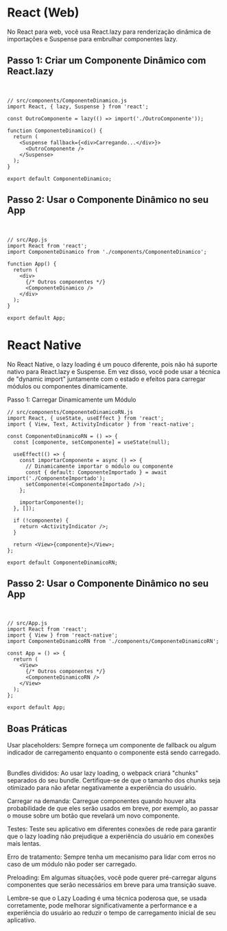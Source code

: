 # React (Web)
No React para web, você usa React.lazy para renderização dinâmica de importações e Suspense para embrulhar componentes lazy.
&nbsp;

## Passo 1: Criar um Componente Dinâmico com React.lazy
&nbsp;

```
// src/components/ComponenteDinamico.js
import React, { lazy, Suspense } from 'react';

const OutroComponente = lazy(() => import('./OutroComponente'));

function ComponenteDinamico() {
  return (
    <Suspense fallback={<div>Carregando...</div>}>
      <OutroComponente />
    </Suspense>
  );
}

export default ComponenteDinamico;
```

## Passo 2: Usar o Componente Dinâmico no seu App
&nbsp;

```
// src/App.js
import React from 'react';
import ComponenteDinamico from './components/ComponenteDinamico';

function App() {
  return (
    <div>
      {/* Outros componentes */}
      <ComponenteDinamico />
    </div>
  );
}

export default App;
```

# React Native
No React Native, o lazy loading é um pouco diferente, pois não há suporte nativo para React.lazy e Suspense. Em vez disso, você pode usar a técnica de "dynamic import" juntamente com o estado e efeitos para carregar módulos ou componentes dinamicamente.
&nbsp;

Passo 1: Carregar Dinamicamente um Módulo
&nbsp;

```
// src/components/ComponenteDinamicoRN.js
import React, { useState, useEffect } from 'react';
import { View, Text, ActivityIndicator } from 'react-native';

const ComponenteDinamicoRN = () => {
  const [componente, setComponente] = useState(null);

  useEffect(() => {
    const importarComponente = async () => {
      // Dinamicamente importar o módulo ou componente
      const { default: ComponenteImportado } = await import('./ComponenteImportado');
      setComponente(<ComponenteImportado />);
    };

    importarComponente();
  }, []);

  if (!componente) {
    return <ActivityIndicator />;
  }

  return <View>{componente}</View>;
};

export default ComponenteDinamicoRN;
```

## Passo 2: Usar o Componente Dinâmico no seu App
&nbsp;

```
// src/App.js
import React from 'react';
import { View } from 'react-native';
import ComponenteDinamicoRN from './components/ComponenteDinamicoRN';

const App = () => {
  return (
    <View>
      {/* Outros componentes */}
      <ComponenteDinamicoRN />
    </View>
  );
};

export default App;
```

## Boas Práticas
Usar placeholders: Sempre forneça um componente de fallback ou algum indicador de carregamento enquanto o componente está sendo carregado.
&nbsp;

Bundles divididos: Ao usar lazy loading, o webpack criará "chunks" separados do seu bundle. Certifique-se de que o tamanho dos chunks seja otimizado para não afetar negativamente a experiência do usuário.
&nbsp;

Carregar na demanda: Carregue componentes quando houver alta probabilidade de que eles serão usados em breve, por exemplo, ao passar o mouse sobre um botão que revelará um novo componente.
&nbsp;

Testes: Teste seu aplicativo em diferentes conexões de rede para garantir que o lazy loading não prejudique a experiência do usuário em conexões mais lentas.
&nbsp;

Erro de tratamento: Sempre tenha um mecanismo para lidar com erros no caso de um módulo não poder ser carregado.
&nbsp;

Preloading: Em algumas situações, você pode querer pré-carregar alguns componentes que serão necessários em breve para uma transição suave.
&nbsp;

Lembre-se que o Lazy Loading é uma técnica poderosa que, se usada corretamente, pode melhorar significativamente a performance e a experiência do usuário ao reduzir o tempo de carregamento inicial de seu aplicativo.
